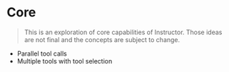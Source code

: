 # Core

> This is an exploration of core capabilities of Instructor. Those ideas are not final and the concepts are subject to change.

- Parallel tool calls
- Multiple tools with tool selection
